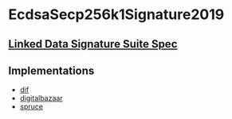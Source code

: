 # EcdsaSecp256k1Signature2019

## [Linked Data Signature Suite Spec](https://w3c-ccg.github.io/lds-ecdsa-secp256k1-2019/)

## Implementations

- [dif](https://github.com/decentralized-identity/lds-ecdsa-secp256k1-2019.js)
- [digitalbazaar](https://github.com/digitalbazaar/secp256k1-key-pair)
- [spruce](https://github.com/spruceid/ssi/blob/15e944620e20b31b4644edad094e01ff7b418e44/src/ldp.rs#L822)
